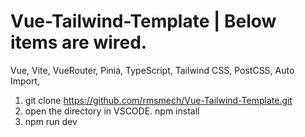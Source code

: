 # Vue-Tailwind-Template | Below items are wired.
Vue, Vite, VueRouter, Pinia,
TypeScript, 
Tailwind CSS, PostCSS, 
Auto Import, 

1. git clone https://github.com/rmsmech/Vue-Tailwind-Template.git
2. open the directory in VSCODE. npm install
3. npm run dev

